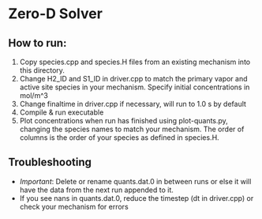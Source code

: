# Zero-D Solver


## How to run:
1. Copy species.cpp and species.H files from an existing mechanism into this directory. 
2. Change H2_ID and S1_ID in driver.cpp to match the primary vapor and active site species in your mechanism. Specify initial concentrations in mol/m^3
3. Change finaltime in driver.cpp if necessary, will run to 1.0 s by default
4. Compile & run executable
5. Plot concentrations when run has finished using plot-quants.py, changing the species names to match your mechanism. The order of columns is the order of your species as defined in species.H.

## Troubleshooting
- *Important*: Delete or rename quants.dat.0 in between runs or else it will have the data from the next run appended to it.
- If you see nans in quants.dat.0, reduce the timestep (dt in driver.cpp) or check your mechanism for errors

